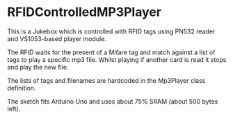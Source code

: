 # RFIDControlledMP3Player

This is a Jukebox which is controlled with RFID tags using PN532 reader and VS1053-based player module.

The RFID waits for the present of a Mifare tag and match against a list of tags
to play a specific mp3 file. Whilst playing if another card is read it stops and play the new file.

The lists of tags and filenames are hardcoded in the Mp3Player class definition.

The sketch fits Arduino Uno and uses about 75% SRAM (about 500 bytes left).
